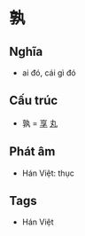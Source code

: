 # 孰

## Nghĩa

* ai đó, cái gì đó

## Cấu trúc
* 孰 = [享](享.md) [丸](丸.md)

## Phát âm

* Hán Việt: thục

## Tags
* Hán Việt

<script>window.HANZI_FIELD='孰';</script>

